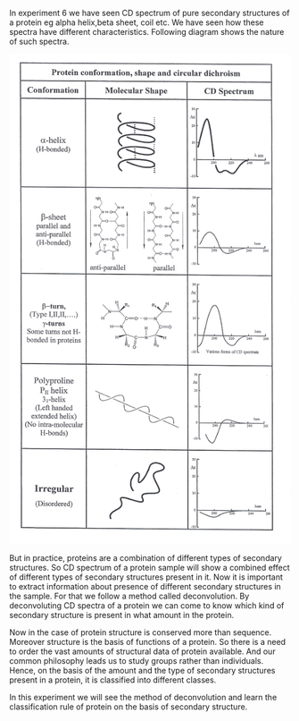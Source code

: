In experiment 6 we have seen CD spectrum of pure secondary structures of a protein eg alpha helix,beta sheet, coil etc. We have seen how these spectra have different characteristics. Following diagram shows the nature of such spectra. 

<img src="images/fig1.jpg">
<br/>

But in practice, proteins are a combination of different types of secondary structures. So CD spectrum of a protein sample will show a combined effect of different types of secondary structures present in it. Now it is important to extract information about presence of different secondary structures in the sample. For that we follow a method called deconvolution. By deconvoluting CD spectra of a protein we can come to know which kind of secondary structure is present in what amount in the protein.

Now in the case of protein structure is conserved more than sequence. Moreover structure is the basis of functions of a protein. So there is a need to order the vast amounts of structural data of protein available. And our common philosophy leads us to study groups rather than individuals. Hence, on the basis of the amount and the type of secondary structures present in a protein, it is classified into different classes.

In this experiment we will see the method of deconvolution and learn the classification rule of protein on the basis of secondary structure.




